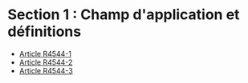 # Section 1 : Champ d'application et définitions

* [Article R4544-1](./LEGIARTI000022849147.md)
* [Article R4544-2](./LEGIARTI000022849143.md)
* [Article R4544-3](./LEGIARTI000022849139.md)
